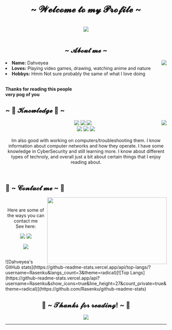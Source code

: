 <body>
<h1 align="center">~ 𝓦𝓮𝓵𝓬𝓸𝓶𝓮 𝓽𝓸 𝓶𝔂 𝓟𝓻𝓸𝓯𝓲𝓵𝓮 ~</h1>
<br>
<div align="center">
<img src="https://i.imgur.com/jx17oHT.gif">
</div>
<br>
<div>
<h2 align="center"> ~ 𝓐𝓫𝓸𝓾𝓽 𝓶𝓮 ~ </h2>
<img src="https://64.media.tumblr.com/e1f1c97123ae217eb731500e502e0083/tumblr_n9dxcikmIU1qc9zfzo7_r1_250.gif" align="right">
<li>
<b>Name:</b> Dahveyea</li>
</li>
<li>
<b>Loves:</b> Playing video games, drawing, watching anime and nature
</li>
</li>
<li>
<b>Hobbys:</b> Hmm Not sure probably the same of what I love doing
</li>
</li>
<br>
<p><b>     Thanks for reading this people<br>
                  very pog of you</b></p>
</div>
<div>
<h2 align="left">            ~ 📇 𝓚𝓷𝓸𝔀𝓵𝓮𝓭𝓰𝓮 📇 ~</h2>
<p>
<img src="https://i.pinimg.com/originals/8d/4b/77/8d4b77c44b7a68c0fd609411e2c0ec3c.gif" align="right">
</div>
<div>
<p align="center"><img src="https://img.shields.io/badge/Express.js-000000?style=for-the-badge&logo=express&logoColor=white"/> <img src="https://img.shields.io/badge/Docker-2CA5E0?style=for-the-badge&logo=docker&logoColor=white"/> <img src="https://img.shields.io/badge/Flask-000000?style=for-the-badge&logo=flask&logoColor=white"/><br>
 <img src="https://img.shields.io/badge/node.js%20-%2343853D.svg?&style=for-the-badge&logo=node.js&logoColor=white"/> <img src="https://img.shields.io/badge/javascript%20-%23323330.svg?&style=for-the-badge&logo=javascript&logoColor=%23F7DF1E"/> <img src="https://img.shields.io/badge/git%20-%23F05033.svg?&style=for-the-badge&logo=git&logoColor=white"/> <br><br>
Im also good with working on computers/troubleshooting them. I know information about computer networks and how they operate. I have some knowledge in CyberSecurity and still learning more. I know about different types of technoly, and overall just a bit about certain things that I enjoy reading about.
</p>
<br>
<h2>           📝 ~ 𝓒𝓸𝓷𝓽𝓪𝓬𝓽 𝓶𝓮 ~ 📝</h2>
<img src="https://i.imgur.com/KXx0cCx.gif" align="right" width="373.5px" height="208.5px">
<br>
<p align="center">Here are some of the ways you can contact me <br>
See here:</p>
<p align="center"><a href="https://www.linkedin.com/in/dahveyea-cowan/" target="_blank"><img src="https://img.shields.io/badge/DahveyeaCowan-0077B5?style=for-the-badge&logo=linkedin&logoColor=white"/></a> <a href="https://discord.me/Losto™#8981" target="_blank"><img src="https://img.shields.io/badge/Discord-7289DA?style=for-the-badge&logo=discord&logoColor=white"/></a></p>
<p align="center"><a href="https://twitch.tv/sinonaim" target="_blank"><img src="https://img.shields.io/badge/dahveyea.cowan@gmail.com-D14836?style=for-the-badge&logo=gmail&logoColor=white"/></a></p>
</div>
<br>
![Dahveyea's GitHub stats](https://github-readme-stats.vercel.app/api/top-langs/?username=Rasenku&langs_count=3&theme=radical)[![Top Langs](https://github-readme-stats.vercel.app/api?username=Rasenku&show_icons=true&line_height=27&count_private=true&theme=radical)](https://github.com/Rasenku/github-readme-stats)
<div>
<h2 align="center">💖 ~ 𝓣𝓱𝓪𝓷𝓴𝓼 𝓯𝓸𝓻 𝓻𝓮𝓪𝓭𝓲𝓷𝓰! ~ 💖</h2>
<div align="center">
<img src="https://thumbs.gfycat.com/ElderlyNiceIsopod-size_restricted.gif">
</div>
<hr>
</div>
</div>
</body>

